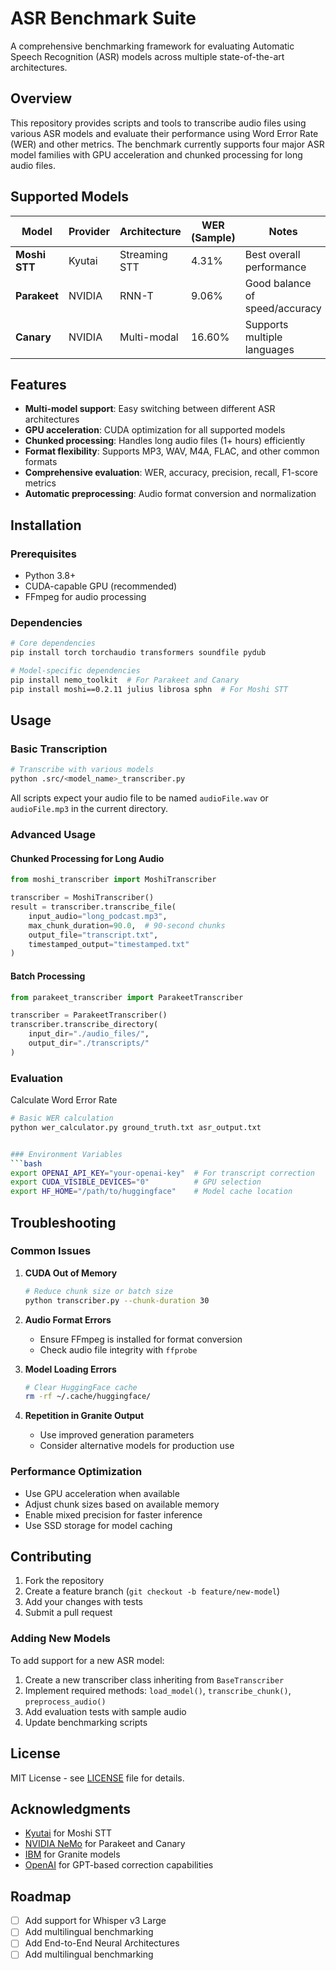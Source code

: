 # ASR Benchmark Suite

A comprehensive benchmarking framework for evaluating Automatic Speech Recognition (ASR) models across multiple state-of-the-art architectures.

## Overview

This repository provides scripts and tools to transcribe audio files using various ASR models and evaluate their performance using Word Error Rate (WER) and other metrics. The benchmark currently supports four major ASR model families with GPU acceleration and chunked processing for long audio files.

## Supported Models

| Model | Provider | Architecture | WER (Sample) | Notes |
|-------|----------|-------------|--------------|-------|
| **Moshi STT** | Kyutai | Streaming STT | 4.31% | Best overall performance |
| **Parakeet** | NVIDIA | RNN-T | 9.06% | Good balance of speed/accuracy |
| **Canary** | NVIDIA | Multi-modal | 16.60% | Supports multiple languages |

## Features

- **Multi-model support**: Easy switching between different ASR architectures
- **GPU acceleration**: CUDA optimization for all supported models
- **Chunked processing**: Handles long audio files (1+ hours) efficiently
- **Format flexibility**: Supports MP3, WAV, M4A, FLAC, and other common formats
- **Comprehensive evaluation**: WER, accuracy, precision, recall, F1-score metrics
- **Automatic preprocessing**: Audio format conversion and normalization

## Installation

### Prerequisites
- Python 3.8+
- CUDA-capable GPU (recommended)
- FFmpeg for audio processing

### Dependencies
```bash
# Core dependencies
pip install torch torchaudio transformers soundfile pydub

# Model-specific dependencies
pip install nemo_toolkit  # For Parakeet and Canary
pip install moshi==0.2.11 julius librosa sphn  # For Moshi STT
```
## Usage

### Basic Transcription

```bash
# Transcribe with various models
python .src/<model_name>_transcriber.py

```

All scripts expect your audio file to be named `audioFile.wav` or `audioFile.mp3` in the current directory.

### Advanced Usage

#### Chunked Processing for Long Audio
```python
from moshi_transcriber import MoshiTranscriber

transcriber = MoshiTranscriber()
result = transcriber.transcribe_file(
    input_audio="long_podcast.mp3",
    max_chunk_duration=90.0,  # 90-second chunks
    output_file="transcript.txt",
    timestamped_output="timestamped.txt"
)
```

#### Batch Processing
```python
from parakeet_transcriber import ParakeetTranscriber

transcriber = ParakeetTranscriber()
transcriber.transcribe_directory(
    input_dir="./audio_files/",
    output_dir="./transcripts/"
)
```

### Evaluation

Calculate Word Error Rate

```bash
# Basic WER calculation
python wer_calculator.py ground_truth.txt asr_output.txt


### Environment Variables
```bash
export OPENAI_API_KEY="your-openai-key"  # For transcript correction
export CUDA_VISIBLE_DEVICES="0"          # GPU selection
export HF_HOME="/path/to/huggingface"    # Model cache location
```

## Troubleshooting

### Common Issues

1. **CUDA Out of Memory**
   ```bash
   # Reduce chunk size or batch size
   python transcriber.py --chunk-duration 30
   ```

2. **Audio Format Errors**
   - Ensure FFmpeg is installed for format conversion
   - Check audio file integrity with `ffprobe`

3. **Model Loading Errors**
   ```bash
   # Clear HuggingFace cache
   rm -rf ~/.cache/huggingface/
   ```

4. **Repetition in Granite Output**
   - Use improved generation parameters
   - Consider alternative models for production use

### Performance Optimization

- Use GPU acceleration when available
- Adjust chunk sizes based on available memory
- Enable mixed precision for faster inference
- Use SSD storage for model caching

## Contributing

1. Fork the repository
2. Create a feature branch (`git checkout -b feature/new-model`)
3. Add your changes with tests
4. Submit a pull request

### Adding New Models

To add support for a new ASR model:

1. Create a new transcriber class inheriting from `BaseTranscriber`
2. Implement required methods: `load_model()`, `transcribe_chunk()`, `preprocess_audio()`
3. Add evaluation tests with sample audio
4. Update benchmarking scripts

## License

MIT License - see [LICENSE](LICENSE) file for details.

## Acknowledgments

- [Kyutai](https://github.com/kyutai-labs/moshi) for Moshi STT
- [NVIDIA NeMo](https://github.com/NVIDIA/NeMo) for Parakeet and Canary
- [IBM](https://huggingface.co/ibm-granite) for Granite models
- [OpenAI](https://openai.com) for GPT-based correction capabilities

## Roadmap

- [ ] Add support for Whisper v3 Large
- [ ] Add multilingual benchmarking
- [ ] Add End-to-End Neural Architectures
- [ ] Add multilingual benchmarking